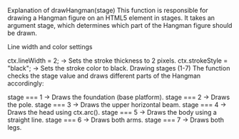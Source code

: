 Explanation of drawHangman(stage)
This function is responsible for drawing a Hangman figure on an HTML5 <canvas> element in stages. It takes an argument stage, which determines which part of the Hangman figure should be drawn.

Line width and color settings

ctx.lineWidth = 2; → Sets the stroke thickness to 2 pixels.
ctx.strokeStyle = "black"; → Sets the stroke color to black.
Drawing stages (1-7)
The function checks the stage value and draws different parts of the Hangman accordingly:

stage === 1 → Draws the foundation (base platform).
stage === 2 → Draws the pole.
stage === 3 → Draws the upper horizontal beam.
stage === 4 → Draws the head using ctx.arc().
stage === 5 → Draws the body using a straight line.
stage === 6 → Draws both arms.
stage === 7 → Draws both legs.